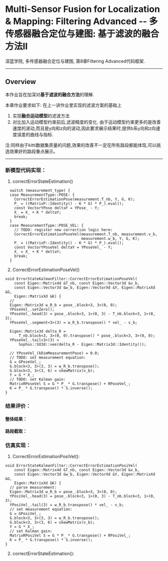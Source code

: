# Multi-Sensor Fusion for Localization & Mapping: Filtering Advanced -- 多传感器融合定位与建图: 基于滤波的融合方法II

深蓝学院, 多传感器融合定位与建图, 第8章Filtering Advanced代码框架.

---

## Overview

本作业旨在加深对**基于滤波的融合方法**的理解.

本章作业要求如下: 在上一讲作业里实现的滤波方案的基础上

1. 实现**融合运动模型**的滤波方法
2. 对比加入运动模型约束前后,滤波精度的变化. 由于运动模型约束更多的是改善速度的波动,而且是y向和z向的波动,因此要求展示结果时,提供b系y向和z向速度误差的曲线与指标.

注:同样由于kitti数据集质量的问题,效果的改善不一定在所有路段都能体现,可以挑选效果好的路段重点展示。

---

### 新模型代码实现：
1. correctErrorStateEstimation()
```
  switch (measurement_type) {
  case MeasurementType::POSE: {
    CorrectErrorEstimationPose(measurement.T_nb, Y, G, K);
    P_ = ((MatrixP::Identity() - K * G) * P_).eval();
    const VectorYPose deltaY = YPose_ - Y;
    X_ = X_ + K * deltaY;
    break;
  }
  case MeasurementType::POSE_VEL: {
    // TODO: register new correction logic here:
    CorrectErrorEstimationPoseVel(measurement.T_nb, measurement.v_b,
                                  measurement.w_b, Y, G, K);
    P_ = ((MatrixP::Identity() - K * G) * P_).eval();
    const VectorYPoseVel deltaY = YPoseVel_ - Y;
    X_ = X_ + K * deltaY;
    break;
  }
```
2. CorrectErrorEstimationPoseVel()
```
void ErrorStateKalmanFilter::CorrectErrorEstimationPoseVel(
    const Eigen::Matrix4d &T_nb, const Eigen::Vector3d &v_b,
    const Eigen::Vector3d &w_b, Eigen::VectorXd &Y, Eigen::MatrixXd &G,
    Eigen::MatrixXd &K) {
  //
  Eigen::Matrix3d w_R_b = pose_.block<3, 3>(0, 0);
  YPoseVel_.setZero();
  YPoseVel_.head(3) = pose_.block<3, 1>(0, 3) - T_nb.block<3, 1>(0, 3);
  YPoseVel_.segment<3>(3) = w_R_b.transpose() * vel_ - v_b;

  Eigen::Matrix3d delta_R =
      T_nb.block<3, 3>(0, 0).transpose() * pose_.block<3, 3>(0, 0);
  YPoseVel_.tail<3>(3) =
      Sophus::SO3d::vee(delta_R - Eigen::Matrix3d::Identity());

  // YPoseVel_(kDimMeasurementPose) = 0.0;
  // TODO: set measurement equation:
  G = GPoseVel_;
  G.block<3, 3>(3, 3) = w_R_b.transpose();
  G.block<3, 3>(3, 6) = skewMatrix(v_b);
  Y = G * X_;
  // TODO: set Kalman gain:
  MatrixRPoseVel S = G * P_ * G.transpose() + RPoseVel_;
  K = P_ * G.transpose() * S.inverse();
}
```

### 结果评价：
#### 整体结果： 
#### 路段截取： 
### 仿真实现：
1. CorrectErrorEstimationPosiVel():
```
void ErrorStateKalmanFilter::CorrectErrorEstimationPosiVel(
    const Eigen::Matrix4d &T_nb, const Eigen::Vector3d &v_b,
    const Eigen::Vector3d &w_b, Eigen::VectorXd &Y, Eigen::MatrixXd &G,
    Eigen::MatrixXd &K) {
  // parse measurement:
  Eigen::Matrix3d w_R_b = pose_.block<3, 3>(0, 0);
  YPosiVel_.head(3) = pose_.block<3, 1>(0, 3) - T_nb.block<3, 1>(0, 3);
  YPosiVel_.tail(3) = w_R_b.transpose() * vel_ - v_b;
  // set measurement equation:
  G = GPosiVel_;
  G.block<3, 3>(3, 3) = w_R_b.transpose();
  G.block<3, 3>(3, 6) = skewMatrix(v_b);
  Y = G * X_;
  // set Kalman gain:
  MatrixRPosiVel S = G * P_ * G.transpose() + RPosiVel_;
  K = P_ * G.transpose() * S.inverse();
}
```
2. correctErrorStateEstimation():
